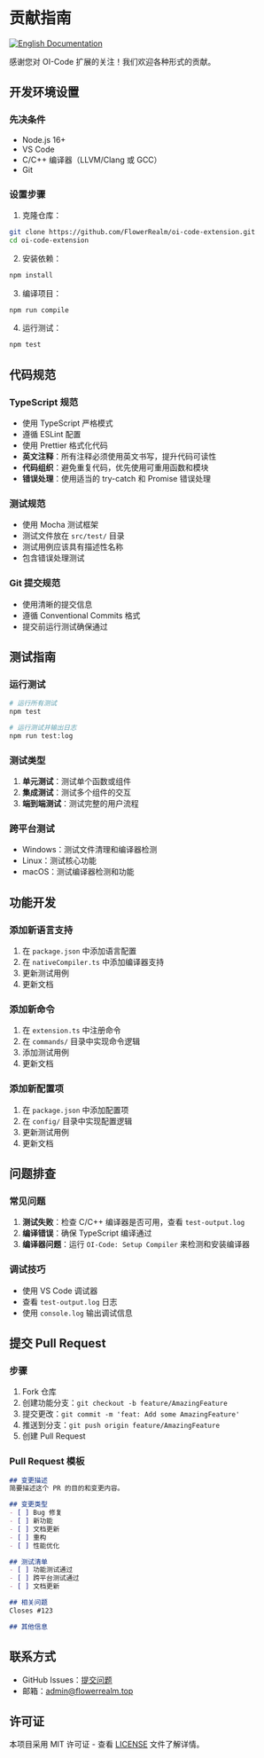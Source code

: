 # 贡献指南

[![English Documentation](https://img.shields.io/badge/Contributing-Guide-blue.svg)](../../CONTRIBUTING.md)

感谢您对 OI-Code 扩展的关注！我们欢迎各种形式的贡献。

## 开发环境设置

### 先决条件
- Node.js 16+
- VS Code
- C/C++ 编译器（LLVM/Clang 或 GCC）
- Git

### 设置步骤
1. 克隆仓库：
```bash
git clone https://github.com/FlowerRealm/oi-code-extension.git
cd oi-code-extension
```

2. 安装依赖：
```bash
npm install
```

3. 编译项目：
```bash
npm run compile
```

4. 运行测试：
```bash
npm test
```

## 代码规范

### TypeScript 规范
- 使用 TypeScript 严格模式
- 遵循 ESLint 配置
- 使用 Prettier 格式化代码
- **英文注释**：所有注释必须使用英文书写，提升代码可读性
- **代码组织**：避免重复代码，优先使用可重用函数和模块
- **错误处理**：使用适当的 try-catch 和 Promise 错误处理

### 测试规范
- 使用 Mocha 测试框架
- 测试文件放在 `src/test/` 目录
- 测试用例应该具有描述性名称
- 包含错误处理测试

### Git 提交规范
- 使用清晰的提交信息
- 遵循 Conventional Commits 格式
- 提交前运行测试确保通过

## 测试指南

### 运行测试
```bash
# 运行所有测试
npm test

# 运行测试并输出日志
npm run test:log
```

### 测试类型
1. **单元测试**：测试单个函数或组件
2. **集成测试**：测试多个组件的交互
3. **端到端测试**：测试完整的用户流程

### 跨平台测试
- Windows：测试文件清理和编译器检测
- Linux：测试核心功能
- macOS：测试编译器检测和功能

## 功能开发

### 添加新语言支持
1. 在 `package.json` 中添加语言配置
2. 在 `nativeCompiler.ts` 中添加编译器支持
3. 更新测试用例
4. 更新文档

### 添加新命令
1. 在 `extension.ts` 中注册命令
2. 在 `commands/` 目录中实现命令逻辑
3. 添加测试用例
4. 更新文档

### 添加新配置项
1. 在 `package.json` 中添加配置项
2. 在 `config/` 目录中实现配置逻辑
3. 更新测试用例
4. 更新文档

## 问题排查

### 常见问题
1. **测试失败**：检查 C/C++ 编译器是否可用，查看 `test-output.log`
2. **编译错误**：确保 TypeScript 编译通过
3. **编译器问题**：运行 `OI-Code: Setup Compiler` 来检测和安装编译器

### 调试技巧
- 使用 VS Code 调试器
- 查看 `test-output.log` 日志
- 使用 `console.log` 输出调试信息

## 提交 Pull Request

### 步骤
1. Fork 仓库
2. 创建功能分支：`git checkout -b feature/AmazingFeature`
3. 提交更改：`git commit -m 'feat: Add some AmazingFeature'`
4. 推送到分支：`git push origin feature/AmazingFeature`
5. 创建 Pull Request

### Pull Request 模板
```markdown
## 变更描述
简要描述这个 PR 的目的和变更内容。

## 变更类型
- [ ] Bug 修复
- [ ] 新功能
- [ ] 文档更新
- [ ] 重构
- [ ] 性能优化

## 测试清单
- [ ] 功能测试通过
- [ ] 跨平台测试通过
- [ ] 文档更新

## 相关问题
Closes #123

## 其他信息
```

## 联系方式
- GitHub Issues：[提交问题](https://github.com/FlowerRealm/oi-code-extension/issues)
- 邮箱：admin@flowerrealm.top

## 许可证
本项目采用 MIT 许可证 - 查看 [LICENSE](LICENSE) 文件了解详情。
